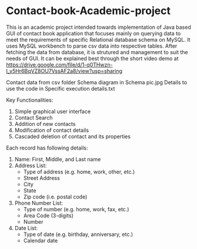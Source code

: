 # Contact-book-Academic-project

This is an academic project intended towards implementation of Java based GUI of contact book application that focuses mainly on querying data to meet the requirements of specific Relational database schema on MySQL. It uses MySQL workbench to parse csv data into respective tables. After fetching the data from database, it is strutured and management to suit the needs of GUI. It can be explained best through the short video demo at https://drive.google.com/file/d/1-q0THwzn-I_y5Hr6BqVZ8OU7VssAF2a8/view?usp=sharing

Contact data from csv folder
Schema diagram in Schema pic.jpg
Details to use the code in Specific execution details.txt

Key Functionalities:
1. Simple graphical user interface
2. Contact Search
3. Addition of new contacts
4. Modification of contact details
5. Cascaded deletion of contact and its properties

Each record has following details:
1. Name: First, Middle, and Last name
2. Address List:
    - Type of address (e.g. home, work, other, etc.)
    - Street Address
    - City
    - State
    - Zip code (i.e. postal code)
3. Phone Number List:
    - Type of number (e.g. home, work, fax, etc.)
    - Area Code (3-digits)
    - Number
4. Date List:
    - Type of date (e.g. birthday, anniversary, etc.)
    - Calendar date
